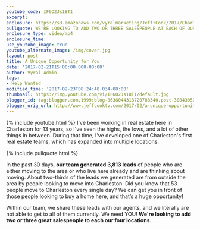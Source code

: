 ```yaml
---
youtube_code: IF6O2Js18TI
excerpt:
enclosure: https://s3.amazonaws.com/vyralmarketing/Jeff+Cook/2017/Charleston+Real+Estate+Agent-+Unique+Opportunity.mp4
pullquote: WE'RE LOOKING TO ADD TWO OR THREE SALESPEOPLE AT EACH OF OUR FOUR LOCATIONS.
enclosure_type: video/mp4
enclosure_time:
use_youtube_image: true
youtube_alternate_image: /img/cover.jpg
layout: post
title: A Unique Opportunity for You
date: '2017-02-21T15:00:00.000-08:00'
author: Vyral Admin
tags:
- Help Wanted
modified_time: '2017-02-23T08:24:48.034-08:00'
thumbnail: https://img.youtube.com/vi/IF6O2Js18TI/default.jpg
blogger_id: tag:blogger.com,1999:blog-8638044313720788340.post-3084305238317692877
blogger_orig_url: http://www.jeffcooktv.com/2017/02/a-unique-opportunity-for-you.html
---
```

{% include youtube.html %}
I've been working in real estate here in Charleston for 13 years, so I've seen the highs, the lows, and a lot of other things in between. During that time, I've developed one of Charleston's first real estate teams, which has expanded into multiple locations.

{% include pullquote.html %}

In the past 30 days, **our team generated 3,813 leads** of people who are either moving to the area or who live here already and are thinking about moving. About two-thirds of the leads we generated are from outside the area by people looking to move into Charleston. Did you know that 53 people move to Charleston every single day? We can get you in front of those people looking to buy a home here, and that’s a huge opportunity!

Within our team, we share these leads with our agents, and we literally are not able to get to all of them currently.  We need YOU!   **We're looking to add two or three great salespeople to each our four locations.**
